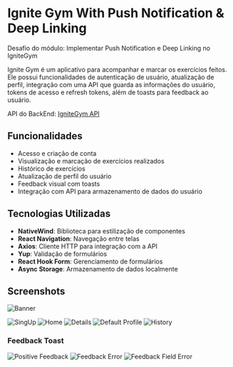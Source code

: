 # Ignite Gym With Push Notification & Deep Linking

Desafio do módulo: Implementar Push Notification e Deep Linking no IgniteGym

Ignite Gym é um aplicativo para acompanhar e marcar os exercícios feitos. Ele possui funcionalidades de autenticação de usuário, atualização de perfil, integração com uma API que guarda as informações do usuário, tokens de acesso e refresh tokens, além de toasts para feedback ao usuário.

API do BackEnd: [IgniteGym API](https://github.com/orodrigogo/ignitegym-api)

## Funcionalidades

- Acesso e criação de conta
- Visualização e marcação de exercícios realizados
- Histórico de exercícios
- Atualização de perfil do usuário
- Feedback visual com toasts
- Integração com API para armazenamento de dados do usuário

## Tecnologias Utilizadas

- **NativeWind**: Biblioteca para estilização de componentes
- **React Navigation**: Navegação entre telas
- **Axios**: Cliente HTTP para integração com a API
- **Yup**: Validação de formulários
- **React Hook Form**: Gerenciamento de formulários
- **Async Storage**: Armazenamento de dados localmente

## Screenshots

![Banner](./screenshots/1.png)

![SingUp](./screenshots/2.png)
![Home](./screenshots/3.png)
![Details](./screenshots/4.png)
![Default Profile](./screenshots/5.png)
![History](./screenshots/7.png)

### Feedback Toast

![Positive Feedback](./screenshots/6.png)
![Feedback Error](./screenshots/8.png)
![Feedback Field Error](./screenshots/9.png)